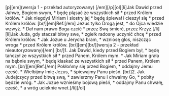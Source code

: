[p][em](wersja 1 - przekład autoryzowany) [/em][/p][ol][li]Jak Dawid przed Jahwe, Bogiem swym, * będę pląsać ze wszystkich sił * przed Królem królów. * Jak niegdyś Miriam i siostry jej * będę śpiewał i cieszył się * przed Królem królów. [br/][em]Ref.[/em] Jezus tylko Drogą jest, * do Ojca wiedzie wzwyż. * Dał nam prawo Boga czcić * przez Swą śmierć, przez Krzyż.[/li][li]Jak Juda, gdy staczał bitwy swe, * zgiełk radosny uczynić chcę * przed Królem królów. * Jak Jozue u Jerycha bram, * wzniosę głos, niszcząc wroga * przed Królem królów. [br/][em][br/](wersja 2 - przekład nieautoryzowany)[/em] [br/]1. Jak Dawid, kiedy przed Bogiem był, * będę tańczył ze wszystkich sił * przed Panem, Królem mym. * Jak Miriam grała na bębnie swym, * będę klaskać ze wszystkich sił * przed Panem, Królem mym. [br/][em]Ref.[/em] Pokłońmy się przed Bogiem, * oddajmy Jemu cześć. * Wielbijmy Imię Jezus, * śpiewajmy Panu pieśń. [br/]2. Jak Judejczycy przed bitwą swą, * zawierzmy Panu i chwalmy Go, * pobity będzie wróg. * Jak Jozue wznieśmy bojową pieśń, * oddajmy Panu chwałę, cześć, * a wróg ucieknie wnet.[/li][/ol]